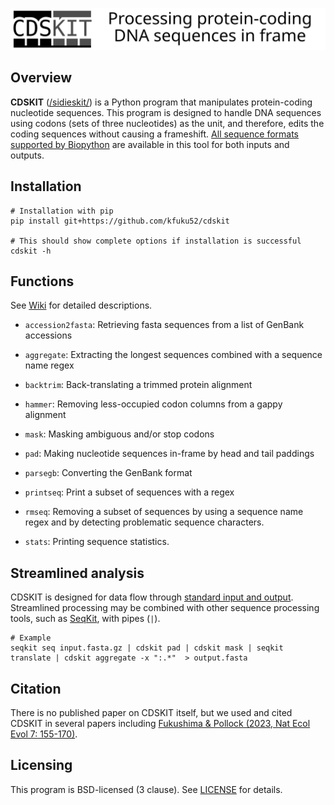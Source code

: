 ![](logo/logo_cdskit_large.svg)

## Overview
**CDSKIT** ([/sidieskit/](http://ipa-reader.xyz/?text=sidieskit&voice=Joanna)) is a Python program that manipulates protein-coding nucleotide sequences. This program is designed to handle DNA sequences using codons (sets of three nucleotides) as the unit, and therefore, edits the coding sequences without causing a frameshift. [All sequence formats supported by Biopython](https://biopython.org/wiki/SeqIO) are available in this tool for both inputs and outputs.

## Installation
```
# Installation with pip
pip install git+https://github.com/kfuku52/cdskit

# This should show complete options if installation is successful
cdskit -h 
```

## Functions
See [Wiki](https://github.com/kfuku52/cdskit/wiki) for detailed descriptions.

- `accession2fasta`: Retrieving fasta sequences from a list of GenBank accessions

- `aggregate`: Extracting the longest sequences combined with a sequence name regex

- `backtrim`: Back-translating a trimmed protein alignment

- `hammer`: Removing less-occupied codon columns from a gappy alignment

- `mask`: Masking ambiguous and/or stop codons

- `pad`: Making nucleotide sequences in-frame by head and tail paddings

- `parsegb`: Converting the GenBank format

- `printseq`: Print a subset of sequences with a regex

- `rmseq`: Removing a subset of sequences by using a sequence name regex and by detecting problematic sequence characters.

- `stats`: Printing sequence statistics.

## Streamlined analysis
CDSKIT is designed for data flow through [standard input and output](https://en.wikipedia.org/wiki/Standard_streams). Streamlined processing may be combined with other sequence processing tools, such as [SeqKit](https://bioinf.shenwei.me/seqkit/), with pipes (`|`).

```
# Example 
seqkit seq input.fasta.gz | cdskit pad | cdskit mask | seqkit translate | cdskit aggregate -x ":.*"  > output.fasta
```

## Citation
There is no published paper on CDSKIT itself, but we used and cited CDSKIT in several papers including [Fukushima & Pollock (2023, Nat Ecol Evol 7: 155-170)](https://www.nature.com/articles/s41559-022-01932-7).


## Licensing
This program is BSD-licensed (3 clause). See [LICENSE](LICENSE) for details.

